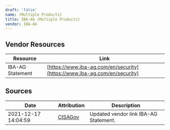 ```yaml
---
draft: 'false'
name: (Multiple Products)
title: IBA-AG (Multiple Products)
vendor: IBA-AG
---
```


## Vendor Resources
| Resource | Link |
| --- | --- |
| IBA-AG Statement | [https://www.iba-ag.com/en/security](https://www.iba-ag.com/en/security) |



## Sources
| Date | Attribution | Description |
| --- | --- | --- |
| 2021-12-17 14:04:59 | [CISAGov](https://raw.githubusercontent.com/cisagov/log4j-affected-db/develop/README.md) | Updated vendor link IBA-AG Statement.  |
